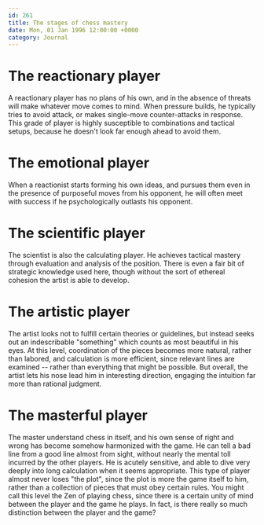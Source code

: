 ```yaml
---
id: 261
title: The stages of chess mastery
date: Mon, 01 Jan 1996 12:00:00 +0000
category: Journal
---
```


# The reactionary player

A reactionary player has no plans of his own, and in the absence of
threats will make whatever move comes to mind.  When pressure builds, he
typically tries to avoid attack, or makes single-move counter-attacks in
response.  This grade of player is highly susceptible to combinations
and tactical setups, because he doesn't look far enough ahead to avoid
them.

# The emotional player

When a reactionist starts forming his own ideas, and pursues them even
in the presence of purposeful moves from his opponent, he will often
meet with success if he psychologically outlasts his opponent.

# The scientific player

The scientist is also the calculating player.  He achieves tactical
mastery through evaluation and analysis of the position.  There is even
a fair bit of strategic knowledge used here, though without the sort of
ethereal cohesion the artist is able to develop.

# The artistic player

The artist looks not to fulfill certain theories or guidelines, but
instead seeks out an indescribable "something" which counts as most
beautiful in his eyes.  At this level, coordination of the pieces
becomes more natural, rather than labored, and calculation is more
efficient, since relevant lines are examined -- rather than everything
that might be possible.  But overall, the artist lets his nose lead him
in interesting direction, engaging the intuition far more than rational
judgment.

# The masterful player

The master understand chess in itself, and his own sense of right and
wrong has become somehow harmonized with the game.  He can tell a bad
line from a good line almost from sight, without nearly the mental toll
incurred by the other players.  He is acutely sensitive, and able to
dive very deeply into long calculation when it seems appropriate.  This
type of player almost never loses "the plot", since the plot is more the
game itself to him, rather than a collection of pieces that must obey
certain rules.  You might call this level the Zen of playing chess,
since there is a certain unity of mind between the player and the game
he plays.  In fact, is there really so much distinction between the
player and the game?


